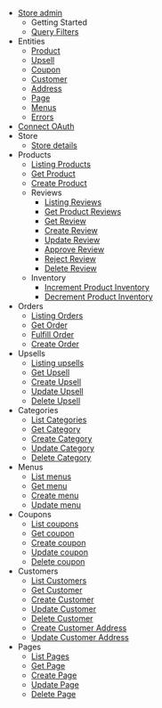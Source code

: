 - [Store admin](/store-admin/index.md)
  - Getting Started
  - [Query Filters](/store-admin/misc/query-filters.md)
- Entities
  - [Product](/store-admin/entities/product/product.md)
  - [Upsell](/store-admin/entities/upsells/upsell.md)
  - [Coupon](/store-admin/entities/coupon/coupon.md)
  - [Customer](/store-admin/entities/customer/customer.md)
  - [Address](/store-admin/entities/address/address.md)
  - [Page](/store-admin/entities/page/page.md)
  - [Menus](/store-admin/entities/menus/menu.md)
  - [Errors](/store-admin/errors/index.md)
- [Connect OAuth](/store-admin/oauth/index.md)
- Store
  - [Store details](/store-admin/store/me.md)
- Products
  - [Listing Products](/store-admin/products/index.md)
  - [Get Product](/store-admin/products/get.md)
  - [Create Product](/store-admin/products/create.md)
  - Reviews
    - [Listing Reviews](/store-admin/products/reviews/index.md)
    - [Get Product Reviews](/store-admin/products/reviews/by_product.md)
    - [Get Review](/store-admin/products/reviews/get.md)
    - [Create Review](/store-admin/products/reviews/create.md)
    - [Update Review](/store-admin/products/reviews/update.md)
    - [Approve Review](/store-admin/products/reviews/approve.md)
    - [Reject Review](/store-admin/products/reviews/reject.md)
    - [Delete Review](/store-admin/products/reviews/delete.md)
  - Inventory
    - [Increment Product Inventory](/store-admin/products/inventory/increment.md)
    - [Decrement Product Inventory](/store-admin/products/inventory/decrement.md)
- Orders
  - [Listing Orders](/store-admin/orders/index.md)
  - [Get Order](/store-admin/orders/get.md)
  - [Fulfill Order](/store-admin/orders/fulfill.md)
  - [Create Order](/store-admin/orders/create.md)
- Upsells
  - [Listing upsells](/store-admin/upsells/index.md)
  - [Get Upsell](/store-admin/upsells/get.md)
  - [Create Upsell](/store-admin/upsells/create.md)
  - [Update Upsell](/store-admin/upsells/update.md)
  - [Delete Upsell](/store-admin/upsells/delete.md)
- Categories
  - [List Categories](/store-admin/categories/index.md)
  - [Get Category](/store-admin/categories/get.md)
  - [Create Category](/store-admin/categories/create.md)
  - [Update Category](/store-admin/categories/update.md)
  - [Delete Category](/store-admin/categories/delete.md)
- Menus
  - [List menus](/store-admin/menus/index.md)
  - [Get menu](/store-admin/menus/get.md)
  - [Create menu](/store-admin/menus/create.md)
  - [Update menu](/store-admin/menus/update.md)
- Coupons
  - [List coupons](/store-admin/coupons/index.md)
  - [Get coupon](/store-admin/coupons/get.md)
  - [Create coupon](/store-admin/coupons/create.md)
  - [Update coupon](/store-admin/coupons/update.md)
  - [Delete coupon](/store-admin/coupons/delete.md)
- Customers
  - [List Customers](/store-admin/customers/index.md)
  - [Get Customer](/store-admin/customers/get.md)
  - [Create Customer](/store-admin/customers/create.md)
  - [Update Customer](/store-admin/customers/update.md)
  - [Delete Customer](/store-admin/customers/delete.md)
  - [Create Customer Address](/store-admin/customers/addresses/create.md)
  - [Update Customer Address](/store-admin/customers/addresses/update.md)
- Pages
  - [List Pages](/store-admin/pages/index.md)
  - [Get Page](/store-admin/pages/get.md)
  - [Create Page](/store-admin/pages/create.md)
  - [Update Page](/store-admin/pages/update.md)
  - [Delete Page](/store-admin/pages/delete.md)